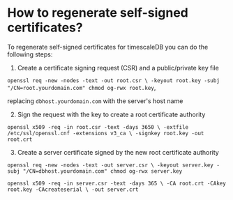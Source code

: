 
# How to regenerate self-signed certificates?

To regenerate self-signed certificates for timescaleDB you can do the following steps:

1. Create a certificate signing request (CSR) and a public/private key file

`
openssl req -new -nodes -text -out root.csr \
-keyout root.key -subj "/CN=root.yourdomain.com"
chmod og-rwx root.key
`,

replacing `dbhost.yourdomain.com` with the server's host name

2. Sign the request with the key to create a root certificate authority

`
openssl x509 -req -in root.csr -text -days 3650 \
-extfile /etc/ssl/openssl.cnf -extensions v3_ca \
-signkey root.key -out root.crt
`

3. Create a server certificate signed by the new root certificate authority

`
openssl req -new -nodes -text -out server.csr \
-keyout server.key -subj "/CN=dbhost.yourdomain.com"
chmod og-rwx server.key
`

`
openssl x509 -req -in server.csr -text -days 365 \
-CA root.crt -CAkey root.key -CAcreateserial \
-out server.crt
`
